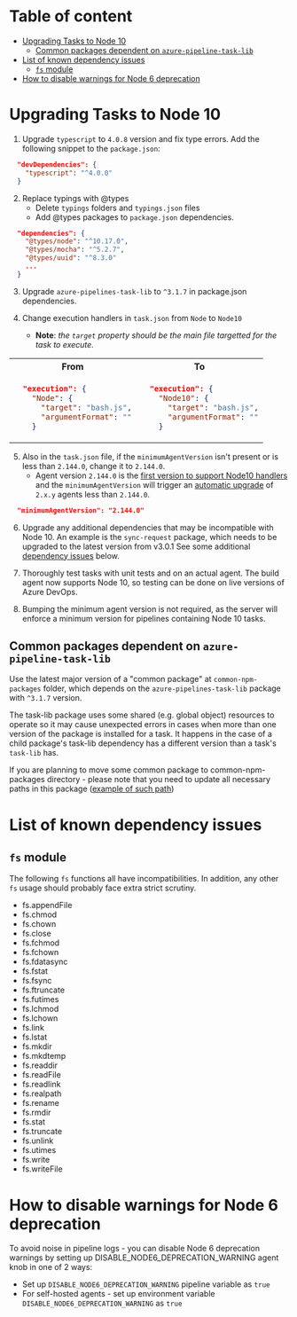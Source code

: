 # Table of content
- [Upgrading Tasks to Node 10](#upgrading-tasks-to-node-10)
  - [Common packages dependent on `azure-pipeline-task-lib`](#common-packages-dependent-on-azure-pipeline-task-lib)
- [List of known dependency issues](#list-of-known-dependency-issues)
  - [`fs` module](#fs-module)
- [How to disable warnings for Node 6 deprecation](#how-to-disable-warnings-for-node-6-deprecation)

# Upgrading Tasks to Node 10

1. Upgrade `typescript` to `4.0.8` version and fix type errors. Add the following snippet to the `package.json`:

```json
  "devDependencies": {
    "typescript": "^4.0.0"
  }
```
  
2. Replace typings with @types
   * Delete `typings` folders and `typings.json` files
   * Add @types packages to `package.json` dependencies.

```json
  "dependencies": {
    "@types/node": "^10.17.0",
    "@types/mocha": "^5.2.7",
    "@types/uuid": "^8.3.0"
    ...
  }
```
3. Upgrade `azure-pipelines-task-lib` to `^3.1.7` in package.json dependencies.

4. Change execution handlers in `task.json` from `Node` to `Node10`
   * **Note**: _the `target` property should be the main file targetted for the task to execute._

<table>
<tr>
<th>From</th>
<th>To</th>
</tr>
<tr>
<td>

```json
  "execution": {
    "Node": {
      "target": "bash.js",
      "argumentFormat": ""
    }
```

</td>
<td>

```json
  "execution": {
    "Node10": {
      "target": "bash.js",
      "argumentFormat": ""
    }
```

</td>
</tr>
</table>

5. Also in the `task.json` file, if the `minimumAgentVersion` isn't present or is less than `2.144.0`, change it to `2.144.0`.
   * Agent version `2.144.0` is the [first version to support Node10 handlers](https://github.com/microsoft/azure-pipelines-agent/releases/tag/v2.144.0) and the `minimumAgentVersion` will trigger an [automatic upgrade](https://docs.microsoft.com/en-us/azure/devops/pipelines/agents/agents?view=azure-devops&tabs=browser#agent-version-and-upgrades) of `2.x.y` agents less than `2.144.0`.

```json
  "minimumAgentVersion": "2.144.0"
```

6. Upgrade any additional dependencies that may be incompatible with Node 10.
An example is the `sync-request` package, which needs to be upgraded to the latest version from v3.0.1
See some additional [dependency issues](#list-of-known-dependency-issues) below.

7. Thoroughly test tasks with unit tests and on an actual agent. The build agent now supports Node 10, so testing can be done on live versions of Azure DevOps.

8. Bumping the minimum agent version is not required, as the server will enforce a minimum version for pipelines containing Node 10 tasks.

## Common packages dependent on `azure-pipeline-task-lib`

Use the latest major version of a "common package" at `common-npm-packages` folder, which depends on the `azure-pipelines-task-lib` package with `^3.1.7` version.

The task-lib package uses some shared (e.g. global object) resources to operate so it may cause unexpected errors in cases when more than one version of the package is installed for a task. It happens in the case of a child package's task-lib dependency has a different version than a task's `task-lib` has.

If you are planning to move some common package to common-npm-packages directory - please note that you need to update all necessary paths in this package ([example of such path](https://github.com/microsoft/azure-pipelines-tasks/blob/master/common-npm-packages/packaging-common/Tests/MockHelper.ts#L44))

# List of known dependency issues

## `fs` module

The following `fs` functions all have incompatibilities. In addition, any other `fs` usage should probably face extra strict scrutiny.
- fs.appendFile
- fs.chmod
- fs.chown
- fs.close
- fs.fchmod
- fs.fchown
- fs.fdatasync
- fs.fstat
- fs.fsync
- fs.ftruncate
- fs.futimes
- fs.lchmod
- fs.lchown
- fs.link
- fs.lstat
- fs.mkdir
- fs.mkdtemp
- fs.readdir
- fs.readFile
- fs.readlink
- fs.realpath
- fs.rename
- fs.rmdir
- fs.stat
- fs.truncate
- fs.unlink
- fs.utimes
- fs.write
- fs.writeFile

# How to disable warnings for Node 6 deprecation
To avoid noise in pipeline logs - you can disable Node 6 deprecation warnings by setting up DISABLE_NODE6_DEPRECATION_WARNING agent knob in one of 2 ways:
- Set up `DISABLE_NODE6_DEPRECATION_WARNING` pipeline variable as `true`
- For self-hosted agents - set up environment variable `DISABLE_NODE6_DEPRECATION_WARNING` as `true` 
